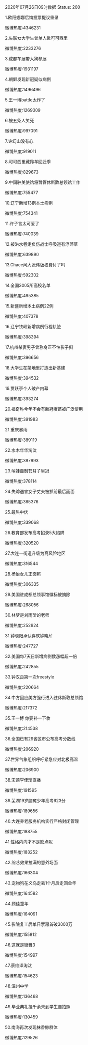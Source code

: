 2020年07月26日09时数据
Status: 200

1.欧阳娜娜后悔投票提议重录

微博热度:4346231

2.失联女大学生曾单人赴可可西里

微博热度:2233276

3.成都车展带大狗参展

微博热度:1931197

4.朝鲜发现新冠疑似病例

微博热度:1496496

5.王一博battle太炸了

微博热度:1269309

6.被五条人笑死

微博热度:997091

7.许幻山没有心

微博热度:919011

8.可可西里藏羚羊回迁季

微博热度:829673

9.中国驻美使馆将暂管休斯敦总领馆工作

微博热度:755477

10.辽宁新增13例本土病例

微博热度:754341

11.许子言太可爱了

微博热度:740039

12.被洪水卷走负伤战士呼吸道有浮萍草

微博热度:639890

13.Chace问大张伟版权费付了吗

微博热度:592302

14.全国3005所高校名单

微博热度:495385

15.新疆新增本土病例22例

微博热度:407378

16.辽宁铁岭新增病例行程轨迹

微博热度:398394

17.杭州杀妻男子曾称身正不怕影子斜

微博热度:396656

18.大学生在菜地里打造出新基建

微博热度:394532

19.贾跃亭个人破产内幕

微博热度:393274

20.福奇称今年不会有新冠疫苗被广泛使用

微博热度:391983

21.重庆暴雨

微博热度:389119

22.水木年华淘汰

微博热度:387993

23.萌娃自制苍耳子皇冠

微博热度:378114

24.失踪遇害女子丈夫被抓前最后画面

微博热度:365376

25.最热中伏

微博热度:339068

26.教育部发布高考招录5大陷阱

微博热度:320520

27.大连一街道升级为高风险地区

微博热度:316544

28.杨怡女儿正面照

微博热度:306335

29.美国驻成都总领事馆徽标被摘除

微博热度:268056

30.林梦是刘雨昕的老师

微博热度:252924

31.钟晓阳承认喜欢钟晓芹

微博热度:247727

32.美国每7天日新增病例数涨幅超一倍

微博热度:242855

33.钟汉良第一次freestyle

微博热度:220664

34.中方回应美方强行进入驻休斯敦总领馆

微博热度:217372

35.王一博 你要补一下妆

微博热度:214538

36.全国已有29省区市公布高考分数线

微博热度:206920

37.世界气象组织呼吁紧急应对北极高温

微博热度:206900

38.宋茜李佳琦直播

微博热度:191595

39.芜湖19岁脑瘫少年高考623分

微博热度:189656

40.大连养老服务机构实行严格封闭管理

微博热度:188755

41.性格内向才不是缺点呢

微博热度:183252

42.综艺效果拉满的意外场面

微博热度:166304

43.宠物狗在义乌走丢1个月后走回金华

微博热度:164582

44.顾佳童年

微博热度:164091

45.影院复工后单日票房首破3000万

微博热度:155812

46.这就是街舞3

微博热度:154997

47.蔡维泽淘汰

微博热度:154623

48.温州中学

微博热度:136468

49.毕业典礼挂千余未到学生自拍照

微博热度:130459

50.南海再次发现抹香鲸群体

微博热度:129526

